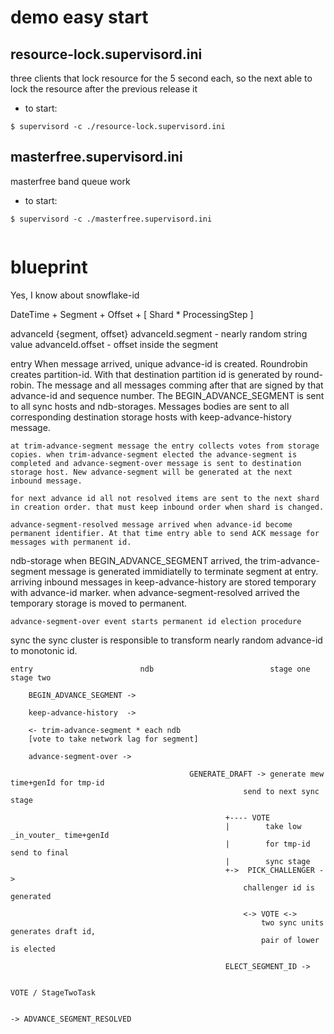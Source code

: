 # demo easy start

## resource-lock.supervisord.ini
three clients that lock resource for the 5 second each, so the next able to lock the resource after the previous release it

- to start:
```shell
$ supervisord -c ./resource-lock.supervisord.ini
```

## masterfree.supervisord.ini
masterfree band queue work

- to start:
```shell
$ supervisord -c ./masterfree.supervisord.ini


```
# blueprint
Yes, I know about snowflake-id

DateTime + Segment + Offset + [ Shard * ProcessingStep ]

advanceId {segment, offset}
    advanceId.segment - nearly random string value
    advanceId.offset - offset inside the segment

entry
    When message arrived, unique advance-id is created. Roundrobin creates partition-id. With that destination partition id is generated by round-robin. The message and all messages comming after that are signed by that advance-id and sequence number. The BEGIN_ADVANCE_SEGMENT is sent to all sync hosts and ndb-storages. Messages bodies are sent to all corresponding destination storage hosts with keep-advance-history message.

    at trim-advance-segment message the entry collects votes from storage copies. when trim-advance-segment elected the advance-segment is completed and advance-segment-over message is sent to destination storage host. New advance-segment will be generated at the next inbound message.

    for next advance id all not resolved items are sent to the next shard in creation order. that must keep inbound order when shard is changed.

    advance-segment-resolved message arrived when advance-id become permanent identifier. At that time entry able to send ACK message for messages with permanent id.

ndb-storage
    when BEGIN_ADVANCE_SEGMENT arrived, the trim-advance-segment message is generated immidiatelly to terminate segment at entry. arriving inbound messages in keep-advance-history are stored temporary with advance-id marker. when advance-segment-resolved arrived the temporary storage is moved to permanent.

    advance-segment-over event starts permanent id election procedure

sync
    the sync cluster is responsible to transform nearly random advance-id to monotonic id.


    entry                        ndb                          stage one                         stage two

        BEGIN_ADVANCE_SEGMENT ->

        keep-advance-history  ->

        <- trim-advance-segment * each ndb
        [vote to take network lag for segment]

        advance-segment-over ->

                                            GENERATE_DRAFT -> generate mew time+genId for tmp-id
                                                        send to next sync stage
                                                        
                                                    +---- VOTE
                                                    |        take low _in_vouter_ time+genId
                                                    |        for tmp-id send to final
                                                    |        sync stage
                                                    +->  PICK_CHALLENGER ->
                                                        challenger id is generated

                                                        <-> VOTE <->
                                                            two sync units generates draft id,
                                                            pair of lower is elected

                                                    ELECT_SEGMENT_ID ->

                                                                                                VOTE / StageTwoTask
                                                                                                

    -> ADVANCE_SEGMENT_RESOLVED
